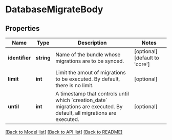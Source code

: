 # DatabaseMigrateBody

## Properties
Name | Type | Description | Notes
------------ | ------------- | ------------- | -------------
**identifier** | **string** | Name of the bundle whose migrations are to be synced. | [optional] [default to 'core']
**limit** | **int** | Limit the amout of migrations to be executed. By default, there is no limit. | [optional] 
**until** | **int** | A timestamp that controls until which &#x60;creation_date&#x60; migrations are executed. By default, all migrations are executed. | [optional] 

[[Back to Model list]](../../README.md#documentation-for-models) [[Back to API list]](../../README.md#documentation-for-api-endpoints) [[Back to README]](../../README.md)

